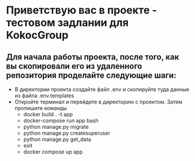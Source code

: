 # Приветствую вас в проекте - тестовом задлании для KokocGroup

## Для начала работы проекта, после того, как вы скопировали его из удаленного репозитория проделайте следующие шаги:

- В директории проекта создайте файл .env и скопируйте туда данные из файла .env.templates 
- Откройте терминал и перейдите в директорию с проектом. Затем пропишите команды 
  - docker build . -t app
  - docker-compose run app bash
  - python manage.py migrate
  - python manage.py createsuperuser
  - python manage.py get_data
  - exit
  - docker compose up app
